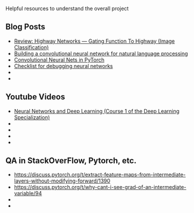 Helpful resources to understand the overall project

## Blog Posts
* [Review: Highway Networks — Gating Function To Highway (Image Classification)](https://towardsdatascience.com/review-highway-networks-gating-function-to-highway-image-classification-5a33833797b5)
* [Building a convolutional neural network for natural language processing](https://towardsdatascience.com/how-to-build-a-gated-convolutional-neural-network-gcnn-for-natural-language-processing-nlp-5ba3ee730bfb)
* [Convolutional Neural Nets in PyTorch](https://algorithmia.com/blog/convolutional-neural-nets-in-pytorch)
* [Checklist for debugging neural networks](https://towardsdatascience.com/checklist-for-debugging-neural-networks-d8b2a9434f21)
* 
* 

## Youtube Videos
* [Neural Networks and Deep Learning (Course 1 of the Deep Learning Specialization)](https://www.youtube.com/playlist?list=PLkDaE6sCZn6Ec-XTbcX1uRg2_u4xOEky0)
* 
* 
* 
* 

## QA in StackOverFlow, Pytorch, etc.
* https://discuss.pytorch.org/t/extract-feature-maps-from-intermediate-layers-without-modifying-forward/1390
* https://discuss.pytorch.org/t/why-cant-i-see-grad-of-an-intermediate-variable/94
* 
* 
